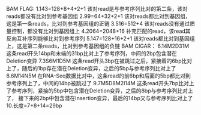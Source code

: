 BAM FLAG:
1.143=128+8+4+2+1
  该对read是与参考序列比对的第二条，该对reads都没有比对到参考基因组
2.99=64+32+2+1
  该对reads都比对到基因组，这是第一条reads，比对到参考基因组的正链
3.516=512+4
  该对reads没有通过质量控制，都没有比对到基因组上
4.2064=2048+16
  补充匹配的read，该read其反向互补序列能够比对到参考序列
5.147=128+16+2+1
  该对reads都比对到基因组上，这是第二条reads，比对到参考基因组的负链
BAM CIGAR：
6.14M2D31M
  这条read开头14bp和末端的31bp比对上了参考序列，中间的2bp包含潜在Deletion变异
7.3S6M1D5M
  这条read开头3bp在被跳过之后，紧接着的6bp比对上了，随后的1bp存在潜在Deletion变异，之后的5bp与参考序列比对上了
8.6M14N5M
  在RNA-Seq数据比对中，这条read的前6bp和后面的5bp都比对到参考序列上了，中间的14bp被跳过了
9.7M5D8M2I14M
  这条read开头7bp比对上了参考序列，紧接的5bp中包含潜在Deletion变异，之后的8bp与参考序列比对上了，
  接下来的2bp中包含潜在Insertion变异，最后的14bp又与参考序列比对上了
10.长度=7+8+14=29bp
